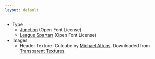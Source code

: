```yaml
---
layout: default
---
```

* Type
  * [Junction](https://www.theleagueofmoveabletype.com/junction) (Open Font License)
  * [League Spartan](https://www.theleagueofmoveabletype.com/league-spartan) (Open Font License)
* Images
  * Header Texture: Cutcube by [Michael Atkins](http://cubecolour.co.uk/).
  Downloaded from [Transparent Textures](https://www.transparenttextures.com/).